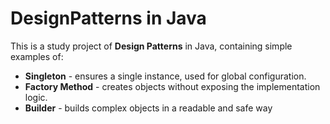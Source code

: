 # DesignPatterns in Java

This is a study project of **Design Patterns** in Java, containing simple examples of:

- **Singleton** - ensures a single instance, used for global configuration.
- **Factory Method** - creates objects without exposing the implementation logic.
- **Builder** - builds complex objects in a readable and safe way